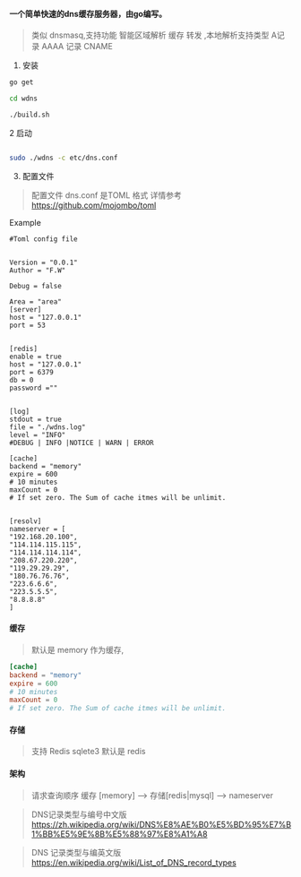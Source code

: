 #### 一个简单快速的dns缓存服务器，由go编写。
> 类似 dnsmasq,支持功能 智能区域解析 缓存 转发 ,本地解析支持类型 A记录 AAAA 记录 CNAME

   
1. 安装
```bash
go get 

cd wdns

./build.sh
```

2 启动

```bash

sudo ./wdns -c etc/dns.conf

```

3. 配置文件

> 配置文件 dns.conf 是TOML 格式
详情参考  https://github.com/mojombo/toml

Example
```
#Toml config file


Version = "0.0.1"
Author = "F.W"

Debug = false

Area = "area"
[server]
host = "127.0.0.1"
port = 53


[redis]
enable = true
host = "127.0.0.1"
port = 6379
db = 0
password =""


[log]
stdout = true
file = "./wdns.log"
level = "INFO"
#DEBUG | INFO |NOTICE | WARN | ERROR

[cache]
backend = "memory"
expire = 600
# 10 minutes
maxCount = 0
# If set zero. The Sum of cache itmes will be unlimit.


[resolv]
nameserver = [
"192.168.20.100",
"114.114.115.115",
"114.114.114.114",
"208.67.220.220",
"119.29.29.29",
"180.76.76.76",
"223.6.6.6",
"223.5.5.5",
"8.8.8.8"
]
```

#### 缓存

> 默认是 memory 作为缓存,

```toml
[cache]
backend = "memory"
expire = 600
# 10 minutes
maxCount = 0
# If set zero. The Sum of cache itmes will be unlimit.


```

####  存储  
> 支持  Redis sqlete3 默认是 redis

#### 架构

> 请求查询顺序 缓存 [memory] --> 存储[redis|mysql] --> nameserver  


> DNS记录类型与编号中文版   https://zh.wikipedia.org/wiki/DNS%E8%AE%B0%E5%BD%95%E7%B1%BB%E5%9E%8B%E5%88%97%E8%A1%A8

> DNS 记录类型与编英文版 https://en.wikipedia.org/wiki/List_of_DNS_record_types